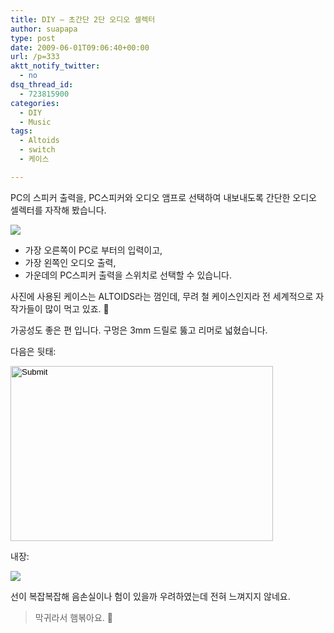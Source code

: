 ```yaml
---
title: DIY – 초간단 2단 오디오 셀렉터
author: suapapa
type: post
date: 2009-06-01T09:06:40+00:00
url: /p=333
aktt_notify_twitter:
  - no
dsq_thread_id:
  - 723815900
categories:
  - DIY
  - Music
tags:
  - Altoids
  - switch
  - 케이스

---
```

PC의 스피커 출력을, PC스피커와 오디오 앰프로 선택하여 내보내도록 간단한 오디오 셀렉터를 자작해 봤습니다.

![](https://asset.homin.dev/blog/image/AudioSwitch.jpg)

  * 가장 오른쪽이 PC로 부터의 입력이고,
  * 가장 왼쪽인 오디오 출력,
  * 가운데의 PC스피커 출력을 스위치로 선택할 수 있습니다.

사진에 사용된 케이스는 ALTOIDS라는 껌인데, 무려 철 케이스인지라 전 세계적으로 자작가들이 많이 먹고 있죠. 🙂

가공성도 좋은 편 입니다. 구멍은 3mm 드릴로 뚫고 리머로 넓혔습니다.

다음은 뒷태:

<input height="280" width="420" type="image" src="https://asset.homin.dev/blog/image/AudioSwitch_back.jpg" /> 

내장:

![](https://asset.homin.dev/blog/image/AudioSwitch_inside.jpg)

선이 복잡복잡해 음손실이나 험이 있을까 우려하였는데 전혀 느껴지지 않네요.

> 막귀라서 햄볶아요. 🙂